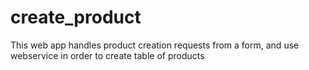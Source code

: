 # create_product
This web app handles product creation requests from a form, and use webservice in order to create table of products
